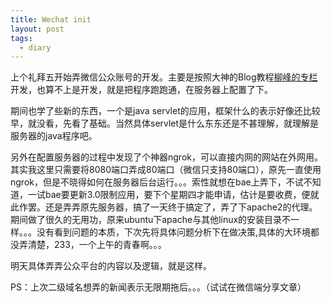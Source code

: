```yaml
---
title: Wechat init
layout: post
tags:
  - diary
---
```


上个礼拜五开始弄微信公众账号的开发。主要是按照大神的Blog教程[柳峰的专栏](http://blog.csdn.net/lyq8479?viewmode=contents)开发，也算不上是开发，就是把程序跑跑通，在服务器上配置了下。  
  
期间也学了些新的东西，一个是java servlet的应用，框架什么的表示好像还比较早，就没看，先看了基础。当然具体servlet是什么东东还是不甚理解，就理解是服务器的java程序吧。  
  
另外在配置服务器的过程中发现了个神器ngrok，可以直接内网的网站在外网用。其实我这里只需要将8080端口弄成80端口（微信只支持80端口），原先一直使用ngrok，但是不晓得如何在服务器后台运行。。。索性就想在bae上弄下，不试不知道，一试bae要更新3.0限制应用，要下个星期四才能申请，估计是要收费，便就此作罢。还是弄弄原先服务器，搞了一天终于搞定了，弄了下apache2的代理。期间做了很久的无用功，原来ubuntu下apache与其他linux的安装目录不一样。。。没有看到问题的本质，下次先将具体问题分析下在做决策,具体的大环境都没弄清楚，233，一个上午的青春啊。。。  
  
明天具体弄弄公众平台的内容以及逻辑，就是这样。  
  
PS：上次二级域名想弄的新闻表示无限期拖后。。。（试试在微信端分享文章）  